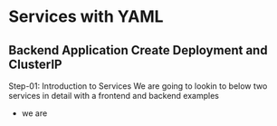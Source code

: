 # Services with YAML
## Backend Application Create Deployment and ClusterIP
Step-01: Introduction to Services
We are going to lookin to below two services in detail with a frontend and backend examples 
- we are 